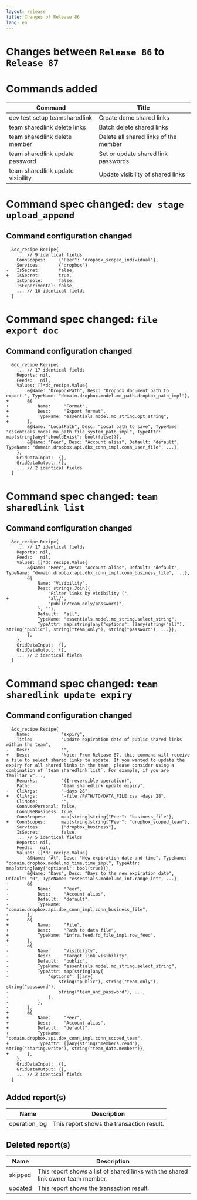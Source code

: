 ```yaml
---
layout: release
title: Changes of Release 86
lang: en
---
```


# Changes between `Release 86` to `Release 87`

# Commands added


| Command                           | Title                                 |
|-----------------------------------|---------------------------------------|
| dev test setup teamsharedlink     | Create demo shared links              |
| team sharedlink delete links      | Batch delete shared links             |
| team sharedlink delete member     | Delete all shared links of the member |
| team sharedlink update password   | Set or update shared link passwords   |
| team sharedlink update visibility | Update visibility of shared links     |



# Command spec changed: `dev stage upload_append`



## Command configuration changed


```
  &dc_recipe.Recipe{
  	... // 9 identical fields
  	ConnScopes:     {"Peer": "dropbox_scoped_individual"},
  	Services:       {"dropbox"},
- 	IsSecret:       false,
+ 	IsSecret:       true,
  	IsConsole:      false,
  	IsExperimental: false,
  	... // 10 identical fields
  }
```
# Command spec changed: `file export doc`



## Command configuration changed


```
  &dc_recipe.Recipe{
  	... // 17 identical fields
  	Reports: nil,
  	Feeds:   nil,
  	Values: []*dc_recipe.Value{
  		&{Name: "DropboxPath", Desc: "Dropbox document path to export.", TypeName: "domain.dropbox.model.mo_path.dropbox_path_impl"},
+ 		&{
+ 			Name:     "Format",
+ 			Desc:     "Export format",
+ 			TypeName: "essentials.model.mo_string.opt_string",
+ 		},
  		&{Name: "LocalPath", Desc: "Local path to save", TypeName: "essentials.model.mo_path.file_system_path_impl", TypeAttr: map[string]any{"shouldExist": bool(false)}},
  		&{Name: "Peer", Desc: "Account alias", Default: "default", TypeName: "domain.dropbox.api.dbx_conn_impl.conn_user_file", ...},
  	},
  	GridDataInput:  {},
  	GridDataOutput: {},
  	... // 2 identical fields
  }
```
# Command spec changed: `team sharedlink list`



## Command configuration changed


```
  &dc_recipe.Recipe{
  	... // 17 identical fields
  	Reports: nil,
  	Feeds:   nil,
  	Values: []*dc_recipe.Value{
  		&{Name: "Peer", Desc: "Account alias", Default: "default", TypeName: "domain.dropbox.api.dbx_conn_impl.conn_business_file", ...},
  		&{
  			Name: "Visibility",
  			Desc: strings.Join({
  				"Filter links by visibility (",
+ 				"all/",
  				"public/team_only/password)",
  			}, ""),
  			Default:  "all",
  			TypeName: "essentials.model.mo_string.select_string",
  			TypeAttr: map[string]any{"options": []any{string("all"), string("public"), string("team_only"), string("password"), ...}},
  		},
  	},
  	GridDataInput:  {},
  	GridDataOutput: {},
  	... // 2 identical fields
  }
```
# Command spec changed: `team sharedlink update expiry`



## Command configuration changed


```
  &dc_recipe.Recipe{
  	Name:            "expiry",
  	Title:           "Update expiration date of public shared links within the team",
- 	Desc:            "",
+ 	Desc:            "Note: From Release 87, this command will receive a file to select shared links to update. If you wanted to update the expiry for all shared links in the team, please consider using a combination of `team sharedlink list`. For example, if you are familiar w"...,
  	Remarks:         "(Irreversible operation)",
  	Path:            "team sharedlink update expiry",
- 	CliArgs:         "-days 28",
+ 	CliArgs:         "-file /PATH/TO/DATA_FILE.csv -days 28",
  	CliNote:         "",
  	ConnUsePersonal: false,
  	ConnUseBusiness: true,
- 	ConnScopes:      map[string]string{"Peer": "business_file"},
+ 	ConnScopes:      map[string]string{"Peer": "dropbox_scoped_team"},
  	Services:        {"dropbox_business"},
  	IsSecret:        false,
  	... // 5 identical fields
  	Reports: nil,
  	Feeds:   nil,
  	Values: []*dc_recipe.Value{
  		&{Name: "At", Desc: "New expiration date and time", TypeName: "domain.dropbox.model.mo_time.time_impl", TypeAttr: map[string]any{"optional": bool(true)}},
  		&{Name: "Days", Desc: "Days to the new expiration date", Default: "0", TypeName: "essentials.model.mo_int.range_int", ...},
- 		&{
- 			Name:     "Peer",
- 			Desc:     "Account alias",
- 			Default:  "default",
- 			TypeName: "domain.dropbox.api.dbx_conn_impl.conn_business_file",
- 		},
+ 		&{
+ 			Name:     "File",
+ 			Desc:     "Path to data file",
+ 			TypeName: "infra.feed.fd_file_impl.row_feed",
+ 		},
- 		&{
- 			Name:     "Visibility",
- 			Desc:     "Target link visibility",
- 			Default:  "public",
- 			TypeName: "essentials.model.mo_string.select_string",
- 			TypeAttr: map[string]any{
- 				"options": []any{
- 					string("public"), string("team_only"), string("password"),
- 					string("team_and_password"), ...,
- 				},
- 			},
- 		},
+ 		&{
+ 			Name:     "Peer",
+ 			Desc:     "Account alias",
+ 			Default:  "default",
+ 			TypeName: "domain.dropbox.api.dbx_conn_impl.conn_scoped_team",
+ 			TypeAttr: []any{string("members.read"), string("sharing.write"), string("team_data.member")},
+ 		},
  	},
  	GridDataInput:  {},
  	GridDataOutput: {},
  	... // 2 identical fields
  }
```

## Added report(s)


| Name          | Description                               |
|---------------|-------------------------------------------|
| operation_log | This report shows the transaction result. |



## Deleted report(s)


| Name    | Description                                                                      |
|---------|----------------------------------------------------------------------------------|
| skipped | This report shows a list of shared links with the shared link owner team member. |
| updated | This report shows the transaction result.                                        |


